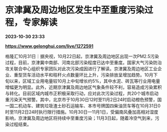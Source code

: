 # 京津冀及周边地区发生中至重度污染过程，专家解读

**2023-10-30 23:33**

**https://www.gelonghui.com/live/1272591**

格隆汇10月31日｜据央视，10月22日起，京津冀及周边地区出现一次PM2.5污染过程，目前，京津冀中南部、河南北部污染程度已达中至重度。国家大气污染防治攻关联合中心组织专家团队对此次污染成因进行了解读。京津冀及周边地区工业企业、重型货车活动水平和秸秆火点数量环比上升，污染排放呈增加趋势。10月下旬以来，区域工业用电量较10月上中旬增长约5%，其中水泥、砖瓦等行业用电量增幅更为明显。此外，近期京津冀及周边地区气象条件较不利，容易造成污染累积与转化。目前区域内城市正积极采取行动，应对此次污染过程，共20个城市启动重污染天气预警。其中，北京市于10月30日12时至11月2日24时启动橙色预警，国一国二机动车、建筑垃圾渣土砂石运输车、本市号牌国四柴油货车等在10月31日0时至11月2日24时执行限行措施。10月30日—11月1日，受偏南风叠加高相对湿度影响，京津冀及周边地区将持续中至重度污染；11月3日起，随着冷空气到来，污染过程结束。
